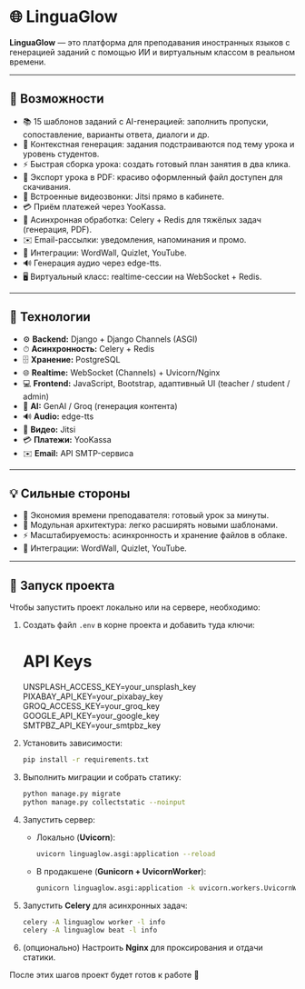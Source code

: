 # 🌐 LinguaGlow

**LinguaGlow** — это платформа для преподавания иностранных языков с генерацией заданий с помощью ИИ и виртуальным классом в реальном времени.

---

## 🚀 Возможности

* 📚 15 шаблонов заданий с AI-генерацией: заполнить пропуски, сопоставление, варианты ответа, диалоги и др.
* 🎯 Контекстная генерация: задания подстраиваются под тему урока и уровень студентов.
* ⚡ Быстрая сборка урока: создать готовый план занятия в два клика.
* 📝 Экспорт урока в PDF: красиво оформленный файл доступен для скачивания.
* 🎥 Встроенные видеозвонки: Jitsi прямо в кабинете.
* 💳 Приём платежей через YooKassa.
* 🔄 Асинхронная обработка: Celery + Redis для тяжёлых задач (генерация, PDF).
* ✉️ Email-рассылки: уведомления, напоминания и промо.
* 🔗 Интеграции: WordWall, Quizlet, YouTube.
* 🔊 Генерация аудио через edge-tts.
* 🖥 Виртуальный класс: realtime-сессии на WebSocket + Redis.

---

## 🧠 Технологии

* ⚙️ **Backend:** Django + Django Channels (ASGI)
* ⏱ **Асинхронность:** Celery + Redis
* 🗄 **Хранение:** PostgreSQL
* 🌐 **Realtime:** WebSocket (Channels) + Uvicorn/Nginx
* 💻 **Frontend:** JavaScript, Bootstrap, адаптивный UI (teacher / student / admin)
* 🤖 **AI:** GenAI / Groq (генерация контента)
* 🔊 **Audio:** edge-tts
* 🎥 **Видео:** Jitsi
* 💳 **Платежи:** YooKassa
* ✉️ **Email:** API SMTP-сервиса

---

## 💡 Сильные стороны

* 🚀 Экономия времени преподавателя: готовый урок за минуты.
* 🧩 Модульная архитектура: легко расширять новыми шаблонами.
* ⚡ Масштабируемость: асинхронность и хранение файлов в облаке.
* 🔗 Интеграции: WordWall, Quizlet, YouTube.


---

## 🔧 Запуск проекта

Чтобы запустить проект локально или на сервере, необходимо:

1. Создать файл `.env` в корне проекта и добавить туда ключи:

   # API Keys
   UNSPLASH_ACCESS_KEY=your_unsplash_key
   PIXABAY_API_KEY=your_pixabay_key
   GROQ_ACCESS_KEY=your_groq_key
   GOOGLE_API_KEY=your_google_key
   SMTPBZ_API_KEY=your_smtpbz_key

2. Установить зависимости:

   ```bash
   pip install -r requirements.txt
   ```

3. Выполнить миграции и собрать статику:

   ```bash
   python manage.py migrate
   python manage.py collectstatic --noinput
   ```

4. Запустить сервер:

   * Локально (**Uvicorn**):

     ```bash
     uvicorn linguaglow.asgi:application --reload
     ```
   * В продакшене (**Gunicorn + UvicornWorker**):

     ```bash
     gunicorn linguaglow.asgi:application -k uvicorn.workers.UvicornWorker
     ```

5. Запустить **Celery** для асинхронных задач:

   ```bash
   celery -A linguaglow worker -l info
   celery -A linguaglow beat -l info
   ```

6. (опционально) Настроить **Nginx** для проксирования и отдачи статики.

После этих шагов проект будет готов к работе 🚀
